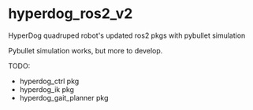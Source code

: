 # hyperdog_ros2_v2
HyperDog quadruped robot's updated ros2 pkgs with pybullet simulation


Pybullet simulation works, but more to develop.


TODO:
  - hyperdog_ctrl pkg
  - hyperdog_ik pkg
  - hyperdog_gait_planner pkg

  
